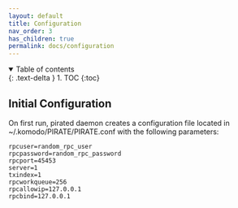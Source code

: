 ```yaml
---
layout: default
title: Configuration
nav_order: 3
has_children: true
permalink: docs/configuration
---
```


<details open markdown="block">
  <summary>
    Table of contents
  </summary>
  {: .text-delta }
1. TOC
{:toc}
</details>

## Initial Configuration

On first run, pirated daemon creates a configuration file located in ~/.komodo/PIRATE/PIRATE.conf with the following parameters:

```
rpcuser=random_rpc_user
rpcpassword=random_rpc_password
rpcport=45453
server=1
txindex=1
rpcworkqueue=256
rpcallowip=127.0.0.1
rpcbind=127.0.0.1
```

